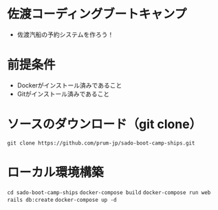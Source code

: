 # 佐渡コーディングブートキャンプ
 - 佐渡汽船の予約システムを作ろう！

# 前提条件
 - Dockerがインストール済みであること
 - Gitがインストール済みであること

# ソースのダウンロード（git clone）
```git clone https://github.com/prum-jp/sado-boot-camp-ships.git```

# ローカル環境構築
```cd sado-boot-camp-ships```
```docker-compose build```
```docker-compose run web rails db:create```
```docker-compose up -d```
